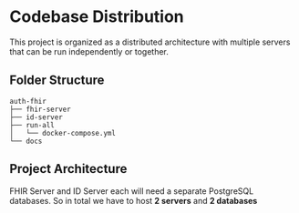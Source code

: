 # Codebase Distribution

This project is organized as a distributed architecture with multiple servers that can be run independently or together.

## Folder Structure
```
auth-fhir
├── fhir-server
├── id-server
├── run-all
│   └── docker-compose.yml
└── docs
```

## Project Architecture

FHIR Server and ID Server each will need a separate PostgreSQL databases. So in total we have to host **2 servers** and **2 databases**